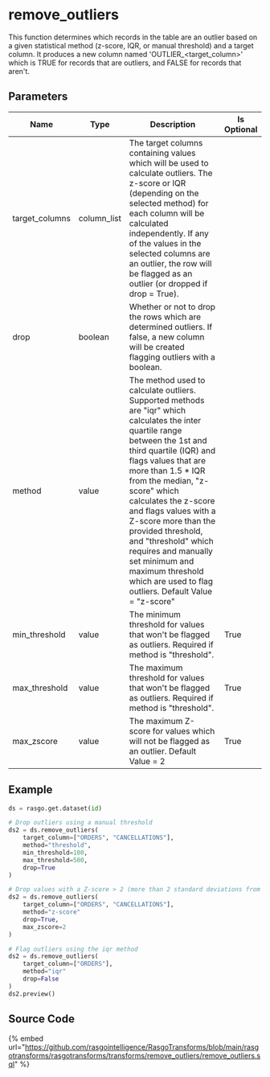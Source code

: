 

# remove_outliers

This function determines which records in the table are an outlier based on a given 
statistical method (z-score, IQR, or manual threshold) and a target column. It produces 
a new column named 'OUTLIER_<target_column>' which is TRUE for records that are outliers, 
and FALSE for records that aren't.


## Parameters

|      Name      |    Type     |                                                                                                                                                                                                                              Description                                                                                                                                                                                                                               | Is Optional |
| -------------- | ----------- | ---------------------------------------------------------------------------------------------------------------------------------------------------------------------------------------------------------------------------------------------------------------------------------------------------------------------------------------------------------------------------------------------------------------------------------------------------------------------- | ----------- |
| target_columns | column_list | The target columns containing values which will be used to calculate outliers. The z-score or IQR (depending on the selected method) for each column will be calculated independently. If any of the values in the selected columns are an outlier, the row will be flagged as an outlier (or dropped if drop = True).                                                                                                                                                 |             |
| drop           | boolean     | Whether or not to drop the rows which are determined outliers. If false, a new column will be created flagging outliers with a boolean.                                                                                                                                                                                                                                                                                                                                |             |
| method         | value       | The method used to calculate outliers. Supported methods are "iqr" which calculates the inter quartile range between the 1st and third quartile (IQR) and flags values that are more than 1.5 * IQR from the median, "z-score" which calculates the z-score and flags values with a Z-score more than the provided threshold, and "threshold" which requires and manually set minimum and maximum threshold which are used to flag outliers. Default Value = "z-score" |             |
| min_threshold  | value       | The minimum threshold for values that won't be flagged as outliers. Required if method is "threshold".                                                                                                                                                                                                                                                                                                                                                                 | True        |
| max_threshold  | value       | The maximum threshold for values that won't be flagged as outliers. Required if method is "threshold".                                                                                                                                                                                                                                                                                                                                                                 | True        |
| max_zscore     | value       | The maximum Z-score for values which will not be flagged as an outlier. Default Value = 2                                                                                                                                                                                                                                                                                                                                                                              | True        |


## Example

```python
ds = rasgo.get.dataset(id)

# Drop outliers using a manual threshold
ds2 = ds.remove_outliers(
    target_column=["ORDERS", "CANCELLATIONS"],
    method="threshold",
    min_threshold=100,
    max_threshold=500,
    drop=True
)

# Drop values with a Z-score > 2 (more than 2 standard deviations from the mean)
ds2 = ds.remove_outliers(
    target_column=["ORDERS", "CANCELLATIONS"],
    method="z-score"
    drop=True,
    max_zscore=2
)

# Flag outliers using the iqr method
ds2 = ds.remove_outliers(
    target_column=["ORDERS"],
    method="iqr"
    drop=False
)
ds2.preview()
```

## Source Code

{% embed url="https://github.com/rasgointelligence/RasgoTransforms/blob/main/rasgotransforms/rasgotransforms/transforms/remove_outliers/remove_outliers.sql" %}

